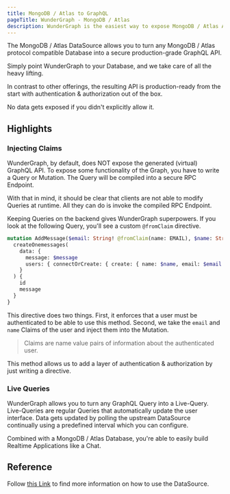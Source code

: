 ```yaml
---
title: MongoDB / Atlas to GraphQL
pageTitle: WunderGraph - MongoDB / Atlas
description: WunderGraph is the easiest way to expose MongoDB / Atlas APIs through GraphQL.
---
```


The MongoDB / Atlas DataSource allows you to turn any MongoDB / Atlas protocol compatible Database into a secure production-grade GraphQL API.

Simply point WunderGraph to your Database, and we take care of all the heavy lifting.

In contrast to other offerings, the resulting API is production-ready from the start with authentication & authorization out of the box.

No data gets exposed if you didn't explicitly allow it.

## Highlights

### Injecting Claims

WunderGraph, by default, does NOT expose the generated (virtual) GraphQL API.
To expose some functionality of the Graph, you have to write a Query or Mutation.
The Query will be compiled into a secure RPC Endpoint.

With that in mind, it should be clear that clients are not able to modify Queries at runtime.
All they can do is invoke the compiled RPC Endpoint.

Keeping Queries on the backend gives WunderGraph superpowers.
If you look at the following Query, you'll see a custom `@fromClaim` directive.

```graphql
mutation AddMessage($email: String! @fromClaim(name: EMAIL), $name: String! @fromClaim(name: NAME), $message: String!) {
  createOnemessages(
    data: {
      message: $message
      users: { connectOrCreate: { create: { name: $name, email: $email }, where: { email: $email } } }
    }
  ) {
    id
    message
  }
}
```

This directive does two things.
First, it enforces that a user must be authenticated to be able to use this method.
Second, we take the `email` and `name` Claims of the user and inject them into the Mutation.

> Claims are name value pairs of information about the authenticated user.

This method allows us to add a layer of authentication & authorization by just writing a directive.

### Live Queries

WunderGraph allows you to turn any GraphQL Query into a Live-Query.
Live-Queries are regular Queries that automatically update the user interface.
Data gets updated by polling the upstream DataSource continually using a predefined interval which you can configure.

Combined with a MongoDB / Atlas Database, you're able to easily build Realtime Applications like a Chat.

## Reference

Follow [this Link](/docs/wundergraph-config-ts-reference/configure-mongodb-atlas-data-source) to find more information on how to use the DataSource.

